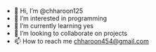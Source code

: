 - 👋 Hi, I’m @chharoon125
- 👀 I’m interested in programming 
- 🌱 I’m currently learning yes 
- 💞️ I’m looking to collaborate on projects
- 📫 How to reach me chharoon454@gmail.com

<!---
chharoon125/chharoon125 is a ✨ special ✨ repository because its `README.md` (this file) appears on your GitHub profile.
You can click the Preview link to take a look at your changes.
--->
